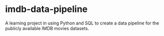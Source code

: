 # imdb-data-pipeline
A learning project in using Python and SQL to create a data pipeline for the publicly available IMDB movies datasets.
